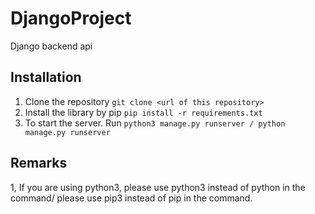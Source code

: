 # DjangoProject
Django backend api

## Installation
1. Clone the repository
   ```git clone <url of this repository>```
2. Install the library by pip
   ```pip install -r requirements.txt```
2. To start the server. Run 
   ```python3 manage.py runserver / python manage.py runserver```
## Remarks
1, If you are using python3, please use python3 instead of python in the command/ please use pip3 instead of pip in the command.